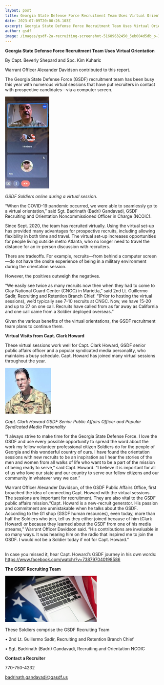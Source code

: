 ```yaml
---
layout: post
title: Georgia State Defense Force Recruitment Team Uses Virtual Orientation
date: 2023-07-09T20:00:26.103Z
excerpt: Georgia State Defense Force Recruitment Team Uses Virtual Orientation
author: gsdf
image: /images/gsdf-2a-recruiting-screenshot-51689632450_5eb004d5db_o-144x300.jpg
---
```

**Georgia State Defense Force Recruitment Team Uses Virtual Orientation**

By Capt. Beverly Shepard and Spc. Kim Kuharic

Warrant Officer Alexander Davidson contributed to this report.

The Georgia State Defense Force (GSDF) recruitment team has been busy this year with numerous virtual sessions that have put recruiters in contact with prospective candidates—via a computer screen.

![GSDF Soldiers online during a virtual session.](/images/gsdf-2a-recruiting-screenshot-51689632450_5eb004d5db_o-144x300.jpg)

*GSDF Soldiers online during a virtual session.*

“When the COVID-19 pandemic occurred, we were able to seamlessly go to a virtual orientation,” said Sgt. Badrinath (Badri) Gandavadi, GSDF Recruiting and Orientation Noncommissioned Officer in Charge (NCOIC).

Since Sept. 2020, the team has recruited virtually. Using the virtual set-up has provided many advantages for prospective recruits, including allowing flexibility in both time and travel. The virtual set-up increases opportunities for people living outside metro Atlanta, who no longer need to travel the distance for an in-person discussion with recruiters.

There are tradeoffs. For example, recruits—from behind a computer screen—do not have the onsite experience of being in a military environment during the orientation session.

However, the positives outweigh the negatives.

“We easily see twice as many recruits now then when they had to come to Clay National Guard Center (CNGC) in Marietta,” said 2nd Lt. Guillermo Sadir, Recruiting and Retention Branch Chief. “(Prior to hosting the virtual sessions), we’d typically see 7-10 recruits at CNGC. Now, we have 15-20 and up to 27 on one call. Recruits have called from as far away as California and one call came from a Soldier deployed overseas.”

Given the various benefits of the virtual orientations, the GSDF recruitment team plans to continue them.

**Virtual Visits from Capt. Clark Howard**

These virtual sessions work well for Capt. Clark Howard, GSDF senior public affairs officer and a popular syndicated media personality, who maintains a busy schedule. Capt. Howard has joined many virtual sessions throughout the year.

![Capt. Clark Howard GSDF Senior Public Affairs Officer and Popular Syndicated Media Personality](/images/capture-150x150.jpg)

*Capt. Clark Howard GSDF Senior Public Affairs Officer and Popular Syndicated Media Personality*

“I always strive to make time for the Georgia State Defense Force. I love the GSDF and use every possible opportunity to spread the word about the work my fellow volunteer professional citizen Soldiers do for the people of Georgia and this wonderful country of ours. I have found the orientation sessions with new recruits to be an inspiration as I hear the stories of the men and women from all walks of life who want to be a part of the mission of being ready to serve,” said Capt. Howard. “I believe it is important for all of us who love our state and our country to serve our fellow citizens and our community in whatever way we can.”

Warrant Officer Alexander Davidson, of the GSDF Public Affairs Office, first broached the idea of connecting Capt. Howard with the virtual sessions. The sessions are important for recruitment. They are also vital to the GSDF public affairs mission.“Capt. Howard is a new-recruit generator. His passion and commitment are unmistakable when he talks about the GSDF. According to the G1 shop (GSDF human resources), even today, more than half the Soldiers who join, tell us they either joined because of him (Clark Howard) or because they learned about the GSDF from one of his media streams,” Warrant Officer Davidson said. “His contributions are invaluable in so many ways. It was hearing him on the radio that inspired me to join the GSDF. I would not be a Soldier today if not for Capt. Howard.”

\
In case you missed it, hear Capt. Howard’s GSDF journey in his own words: <a href="https://www.facebook.com/watch/?v=738797040198586" target="_blank">https://www.facebook.com/watch/?v=738797040198586</a>

**The GSDF Recruiting Team**

![](/images/gsdf-recruitment-military-spouse-friendly-employers-1024x512-300x150.png)

These Soldiers comprise the GSDF Recruiting Team

• 2nd Lt. Guillermo Sadir, Recruiting and Retention Branch Chief

• Sgt. Badrinath (Badri) Gandavadi, Recruiting and Orientation NCOIC

**Contact a Recruiter**

770-750-4232

badrinath.gandavadi@gasdf.us